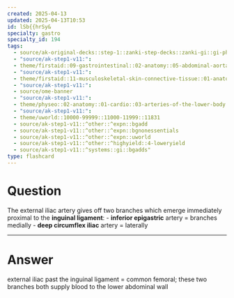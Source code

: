 ```yaml
---
created: 2025-04-13
updated: 2025-04-13T10:53
id: lSb{{hrSy&
specialty: gastro
specialty_id: 194
tags:
  - source/ak-original-decks::step-1::zanki-step-decks::zanki-gi::gi-physiology-+-embryo,-anatomy
  - "source/ak-step1-v11:": 
  - theme/firstaid::09-gastrointestinal::02-anatomy::05-abdominal-aorta-&-branches::iliac-artery
  - "source/ak-step1-v11:": 
  - theme/firstaid::11-musculoskeletal-skin-connective-tissue::01-anatomy-&-physiology::09-lower-extremity-nerves::vasculature::external-iliac-artery
  - "source/ak-step1-v11:": 
  - source/ome-banner
  - "source/ak-step1-v11:": 
  - theme/physeo::02-anatomy::01-cardio::03-arteries-of-the-lower-body
  - "source/ak-step1-v11:": 
  - theme/uworld::10000-99999::11000-11999::11831
  - source/ak-step1-v11::^other::^expn::bgadd
  - source/ak-step1-v11::^other::^expn::bgnonessentials
  - source/ak-step1-v11::^other::^expn::uworld
  - source/ak-step1-v11::^other::^highyield::4-loweryield
  - source/ak-step1-v11::^systems::gi::bgadds"
type: flashcard
---
```


# Question
The external iliac artery gives off two branches which emerge immediately proximal to the **inguinal ligament**: - **inferior epigastric** artery = branches medially - **deep circumflex iliac** artery = laterally

---

# Answer
external iliac past the inguinal ligament = common femoral; these two branches both supply blood to the lower abdominal wall